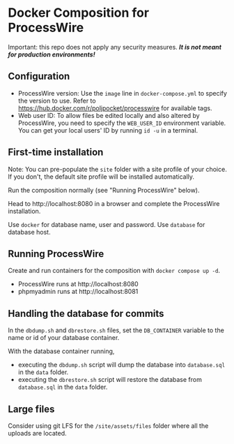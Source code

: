 # Docker Composition for ProcessWire

Important: this repo does not apply any security measures. ___It is not meant for production environments!___

## Configuration

- ProcessWire version: Use the `image` line in `docker-compose.yml` to specify the version to use. Refer to https://hub.docker.com/r/poljpocket/processwire for available tags.
- Web user ID: To allow files be edited locally and also altered by ProcessWire, you need to specify the `WEB_USER_ID` environment variable. You can get your local users' ID by running `id -u` in a terminal.

## First-time installation

Note: You can pre-populate the `site` folder with a site profile of your choice. If you don't, the default site profile will be installed automatically.

Run the composition normally (see "Running ProcessWire" below).

Head to http://localhost:8080 in a browser and complete the ProcessWire installation.

Use `docker` for database name, user and password. Use `database` for database host.

## Running ProcessWire

Create and run containers for the composition with `docker compose up -d`.

- ProcessWire runs at http://localhost:8080
- phpmyadmin runs at http://localhost:8081

## Handling the database for commits

In the `dbdump.sh` and `dbrestore.sh` files, set the `DB_CONTAINER` variable to the name or id of your database container.

With the database container running,
- executing the `dbdump.sh` script will dump the database into `database.sql` in the `data` folder.
- executing the `dbrestore.sh` script will restore the database from `database.sql` in the `data` folder.

## Large files

Consider using git LFS for the `/site/assets/files` folder where all the uploads are located.

